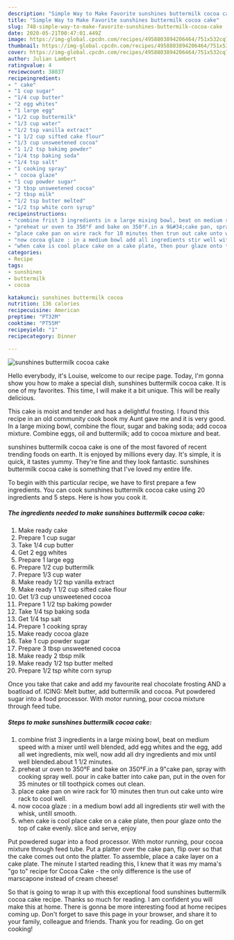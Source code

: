 ```yaml
---
description: "Simple Way to Make Favorite sunshines buttermilk cocoa cake"
title: "Simple Way to Make Favorite sunshines buttermilk cocoa cake"
slug: 748-simple-way-to-make-favorite-sunshines-buttermilk-cocoa-cake
date: 2020-05-21T00:47:01.449Z
image: https://img-global.cpcdn.com/recipes/4958803894206464/751x532cq70/sunshines-buttermilk-cocoa-cake-recipe-main-photo.jpg
thumbnail: https://img-global.cpcdn.com/recipes/4958803894206464/751x532cq70/sunshines-buttermilk-cocoa-cake-recipe-main-photo.jpg
cover: https://img-global.cpcdn.com/recipes/4958803894206464/751x532cq70/sunshines-buttermilk-cocoa-cake-recipe-main-photo.jpg
author: Julian Lambert
ratingvalue: 4
reviewcount: 38037
recipeingredient:
- " cake"
- "1 cup sugar"
- "1/4 cup butter"
- "2 egg whites"
- "1 large egg"
- "1/2 cup buttermilk"
- "1/3 cup water"
- "1/2 tsp vanilla extract"
- "1 1/2 cup sifted cake flour"
- "1/3 cup unsweetened cocoa"
- "1 1/2 tsp bakimg powder"
- "1/4 tsp baking soda"
- "1/4 tsp salt"
- "1 cooking spray"
- " cocoa glaze"
- "1 cup powder sugar"
- "3 tbsp unsweetened cocoa"
- "2 tbsp milk"
- "1/2 tsp butter melted"
- "1/2 tsp white corn syrup"
recipeinstructions:
- "combine frist 3 ingredients in a large mixing bowl, beat on medium speed with a mixer until well blended, add egg whites and the egg, add all wet ingredients, mix well, now add all dry ingredients and mix until well blended.about 1 1/2 minutes."
- "preheat ur oven to 350°F and bake on 350°F.in a 9&#34;cake pan, spray with cooking spray well. pour in cake batter into cake pan, put in the oven for 35 minutes or till toothpick comes out clean."
- "place cake pan on wire rack for 10 minutes then trun out cake unto wire rack to  cool well."
- "now cocoa glaze : in a medium bowl add all ingredients stir well with the whisk, untill smooth."
- "when cake is cool place cake on a cake plate, then pour glaze onto the top of cake evenly. slice and serve, enjoy"
categories:
- Recipe
tags:
- sunshines
- buttermilk
- cocoa

katakunci: sunshines buttermilk cocoa 
nutrition: 136 calories
recipecuisine: American
preptime: "PT32M"
cooktime: "PT55M"
recipeyield: "1"
recipecategory: Dinner

---
```



![sunshines buttermilk cocoa cake](https://img-global.cpcdn.com/recipes/4958803894206464/751x532cq70/sunshines-buttermilk-cocoa-cake-recipe-main-photo.jpg)

Hello everybody, it's Louise, welcome to our recipe page. Today, I'm gonna show you how to make a special dish, sunshines buttermilk cocoa cake. It is one of my favorites. This time, I will make it a bit unique. This will be really delicious.

This cake is moist and tender and has a delightful frosting. I found this recipe in an old community cook book my Aunt gave me and it is very good. In a large mixing bowl, combine the flour, sugar and baking soda; add cocoa mixture. Combine eggs, oil and buttermilk; add to cocoa mixture and beat.

sunshines buttermilk cocoa cake is one of the most favored of recent trending foods on earth. It is enjoyed by millions every day. It's simple, it is quick, it tastes yummy. They're fine and they look fantastic. sunshines buttermilk cocoa cake is something that I've loved my entire life.


To begin with this particular recipe, we have to first prepare a few ingredients. You can cook sunshines buttermilk cocoa cake using 20 ingredients and 5 steps. Here is how you cook it.

<!--inarticleads1-->

##### The ingredients needed to make sunshines buttermilk cocoa cake:

1. Make ready  cake
1. Prepare 1 cup sugar
1. Take 1/4 cup butter
1. Get 2 egg whites
1. Prepare 1 large egg
1. Prepare 1/2 cup buttermilk
1. Prepare 1/3 cup water
1. Make ready 1/2 tsp vanilla extract
1. Make ready 1 1/2 cup sifted cake flour
1. Get 1/3 cup unsweetened cocoa
1. Prepare 1 1/2 tsp bakimg powder
1. Take 1/4 tsp baking soda
1. Get 1/4 tsp salt
1. Prepare 1 cooking spray
1. Make ready  cocoa glaze
1. Take 1 cup powder sugar
1. Prepare 3 tbsp unsweetened cocoa
1. Make ready 2 tbsp milk
1. Make ready 1/2 tsp butter melted
1. Prepare 1/2 tsp white corn syrup


Once you take that cake and add my favourite real chocolate frosting AND a boatload of. ICING: Melt butter, add buttermilk and cocoa. Put powdered sugar into a food processor. With motor running, pour cocoa mixture through feed tube. 

<!--inarticleads2-->

##### Steps to make sunshines buttermilk cocoa cake:

1. combine frist 3 ingredients in a large mixing bowl, beat on medium speed with a mixer until well blended, add egg whites and the egg, add all wet ingredients, mix well, now add all dry ingredients and mix until well blended.about 1 1/2 minutes.
1. preheat ur oven to 350°F and bake on 350°F.in a 9&#34;cake pan, spray with cooking spray well. pour in cake batter into cake pan, put in the oven for 35 minutes or till toothpick comes out clean.
1. place cake pan on wire rack for 10 minutes then trun out cake unto wire rack to  cool well.
1. now cocoa glaze : in a medium bowl add all ingredients stir well with the whisk, untill smooth.
1. when cake is cool place cake on a cake plate, then pour glaze onto the top of cake evenly. slice and serve, enjoy


Put powdered sugar into a food processor. With motor running, pour cocoa mixture through feed tube. Put a platter over the cake pan, flip over so that the cake comes out onto the platter. To assemble, place a cake layer on a cake plate. The minute I started reading this, I knew that it was my mama&#39;s &#34;go to&#34; recipe for Cocoa Cake - the only difference is the use of marscapone instead of cream cheese! 

So that is going to wrap it up with this exceptional food sunshines buttermilk cocoa cake recipe. Thanks so much for reading. I am confident you will make this at home. There is gonna be more interesting food at home recipes coming up. Don't forget to save this page in your browser, and share it to your family, colleague and friends. Thank you for reading. Go on get cooking!
